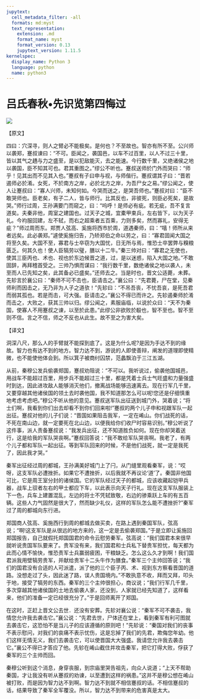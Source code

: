 ```yaml
---
jupytext:
  cell_metadata_filter: -all
  formats: md:myst
  text_representation:
    extension: .md
    format_name: myst
    format_version: 0.13
    jupytext_version: 1.11.5
kernelspec:
  display_name: Python 3
  language: python
  name: python3
---
```

# 吕氏春秋&#8226;先识览第四悔过

![](image/cover.jpg)

【原文】

四曰：穴深寻，则人之臂必不能极矣。是何也？不至故也。智亦有所不至。公兴师以袭郑，蹇叔谏曰：“不可。臣闻之，袭国邑，以车不过百里，以人不过三十里，皆以其气之趫与力之盛至，是以犯敌能灭，去之能速。今行数千里，又绝诸侯之地以袭国，臣不知其可也。君其重图之。”缪公不听也。蹇叔送师於门外而哭曰：“师乎！见其出而不见其入也。”蹇叔有子曰申与视，与师偕行。蹇叔谓其子曰：“晋若遏师必於淆。女死，不於南方之岸，必於北方之岸，为吾尸女之易。”缪公闻之，使人让蹇叔曰：“寡人兴师，未知何如。今哭而送之，是哭吾师也。”蹇叔对曰：“臣不敢哭师也。臣老矣，有子二人，皆与师行。比其反也，非彼死，则臣必死矣，是故哭。”师行过周，王孙满要门而窥之，曰：“呜呼！是师必有疵。若无疵，吾不复言道矣。夫秦非他，周室之建国也。过天子之城，宜橐甲束兵，左右皆下，以为天子礼。今袀服回建，左不轼，而右之超乘者五百乘，力则多矣，然而寡礼，安得无疵？”师过周而东。郑贾人弦高、奚施将西市於周，道遇秦师，曰：“嘻！师所从来者远矣。此必袭郑。”遽使奚施归告，乃矫郑伯之命以劳之，曰：“寡君固闻大国之将至久矣。大国不至，寡君与士卒窃为大国忧，日无所与焉，惟恐士卒罢弊与糗粮匮乏。何其久也！使人臣犒劳以璧，膳以十二牛。”秦三帅对曰：“寡君之无使也，使其三臣丙也、术也、视也於东边候晋之道，过，是以迷惑，陷入大国之地。”不敢固辞，再拜稽首受之。三帅乃惧而谋曰：“我行数千里，数绝诸侯之地以袭人，未至而人已先知之矣，此其备必已盛矣。”还师去之。当是时也，晋文公适薨，未葬。先轸言於襄公曰：“秦师不可不击也，臣请击之。”襄公曰：“先君薨，尸在堂，见秦师利而因击之，无乃非为人子之道欤！”先轸曰：“不吊吾丧，不忧吾哀，是死吾君而弱其孤也。若是而击，可大强。臣请击之。”襄公不得已而许之。先轸遏秦师於淆而击之，大败之，获其三帅以归。缪公闻之，素服庙临，以说於众曰：“天不为秦国，使寡人不用蹇叔之谏，以至於此患。”此缪公非欲败於殽也，智不至也。智不至则不信。言之不信，师之不反也从此生。故不至之为害大矣。

【译文】

洞深八尺，那么人的手臂就不能探到底了。这是为什么呢?是因为手达不到的缘故。智力也有达不到的地方。智力达不到，游说的人即使善辩，阐发的道理即使精微，也不能使他体会到。所以箕子被商纣囚禁，范蠡飘泊于三江五湖。

从前，秦穆公发兵偷袭郑国，蹇叔劝阻说：“不可以。我听说过，偷袭他国城邑，用战车不能超过百里，用步兵不能超过三十里，都是凭着士兵士气旺盛和力量强盛时到达，因此进攻敌人能够消灭他们，撤离战场能够迅速离去。现在行军几千里，又要穿越其他诸侯国的领土去时袭他国，我不知道那怎么可以呢!您还是仔细慎重地考虑考虑吧。”穆公不听从他的意见。蹇叔送军队出征送到城门外，哭着说；“将士们啊，我看到你们出去却看不到你们回来啦!”蹇叔的两个儿子申和视跟军队一起出征。蹇叔对他的儿子们说：“晋国如果阻击我军，一定在崤山。你们战死的话，不死在南山边，就一定要死在北山边，以便我给你们收尸时容易识别。”穆公听说了这件事，派人责备蹇叔说：“我发兵出征，还不知道胜负如何。现在你却哭着送行，这是给我的军队哭丧啊。”蹇叔回答说：“我不敢给军队哭丧啊。我老了，有两个儿子都和军队一起出征。等到军队回来的时候，不是他们战死，就一定是我死了，因此我才哭。”

秦军出征经过周的都城，王孙满美好城门上了闩，从门缝里观看秦军，说：“哎呀，这支军队必遭挫折。如果它不遭挫折，以后我就不再议论‘道’了。秦国非他国可比，它是周王室分封的诸侯国。它的军队经过天子的都城，应该收藏起铠甲兵器，战车上驭者左右的甲士都应下车，以此表示向天子行礼。现在这支军队服装上下一色，兵车上建置混乱，左边的将士不凭轼致敬，右边的骖乘跃上车的有五百辆。这些人力气固然是很大了，然而缺少礼仪，这样的军队怎么能不遭挫折?”秦军过了周的都城向东行进。

郑国商人弦高、奚施西行到周的都城去做买卖，在路上遇到秦国军队，弦高说；“啊!这支军队是从很远的地方来的，这一定是去偷袭郑国。”于是立即让奚施回郑国报告，自己就假托郑国国君的命令云慰劳秦军。弦高说：“我们国君本来很早就听说贵国军队要来了。贵军没有来，我们国君和士兵私下替贵军担忧，每天都为此而心情不愉快，惟恐责军士兵赢弱疲困，干粮缺乏。怎么这么久才到啊！我们国君派我用壁犒劳贵军，并献给贵军十二头牛作为膳食。”秦军三个主帅回答说；“我们的国君没有合适的人可派遣，派了他的三个臣子丙、术、视到东方察看晋国的道路。没想走过了头，因此迷了路，误人贵国境内。”不敢执意不收，拜而又拜，叩头于地，接受了犒劳的东西。秦军的三个主帅很担心，商议说；“我们行军几千里，多次穿越其他诸侯国的土地去偷袭人家，还没到，人家就已经先知道了，这样看来，他们的准备一定已经很充分了。”于是回师离开了郑国。

在这时，正赶上晋文公去世．还没有安葬。先轸对襄公说：“秦军不可不袭击，我情您允许我去袭击它。”襄公说：“先君去世，尸体还在堂上，看到秦军有利可图就去袭击它，这恐怕不是当儿子的应该遵循的原则吧！”先轸说：“秦国对我们的丧事不表示慰问，对我们的哀痛不表示忧伤，这是忘掉了我们的先君，欺侮您年幼。他们这样无情无义，我们去袭击它，可以使晋国大大强盛。我请您允许我去袭击它。”襄公不得已才答应了他。先轸在崤山截住并攻击秦军，把它打得大败，俘获了秦军的三个主帅而回。

秦穆公听到这个消息，身穿丧服，到宗庙里哭告祖先，向众人说道；“上天不帮助秦国，才让我没有听从蹇叔的劝谏，以至遭到这样的祸患。”这并不是穆公想在崤山被打败，而是因为智力达不到啊。智力达不到就不相信蹇叔的话。不相信蹇叔的话，结果导致了秦军全军覆没。所以，智力达不到带来的危害真是太大。



